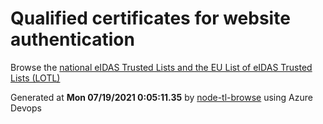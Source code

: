 # Qualified certificates for website authentication 
 Browse the [national eIDAS Trusted Lists and the EU List of eIDAS Trusted Lists (LOTL)](https://webgate.ec.europa.eu/tl-browser/#/) 
 
 
Generated at **Mon 07/19/2021  0:05:11.35** by [node-tl-browse](https://github.com/ymedlop/node-tl-browser) using Azure Devops 
